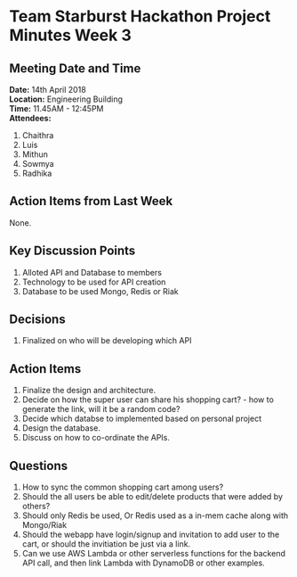 # **Team Starburst Hackathon Project Minutes Week 3**

## Meeting Date and Time

**Date:** 14th April 2018</br>
**Location:** Engineering Building</br>
**Time:** 11.45AM - 12:45PM</br>
**Attendees:**

1. Chaithra
2. Luis
3. Mithun
4. Sowmya
5. Radhika

## Action Items from Last Week

None.

## Key Discussion Points

1. Alloted API and Database to members
2. Technology to be used for API creation
3. Database to be used Mongo, Redis or Riak


## Decisions

1. Finalized on who will be developing which API


## Action Items

1. Finalize the design and architecture.
2. Decide on how the super user can share his shopping cart? - how to generate the link, will it be a random code?
3. Decide which databse to implemented based on personal project
4. Design the database.
5. Discuss on how to co-ordinate the APIs.


## Questions

1. How to sync the common shopping cart among users?
2. Should the all users be able to edit/delete products that were added by others?
3. Should only Redis be used, Or Redis used as a in-mem cache along with Mongo/Riak
4. Should the webapp have login/signup and invitation to add user to the cart, or should the invitiation be just via a link.
5. Can we use AWS Lambda or other serverless functions for the backend API call, and then link Lambda with DynamoDB or other examples.